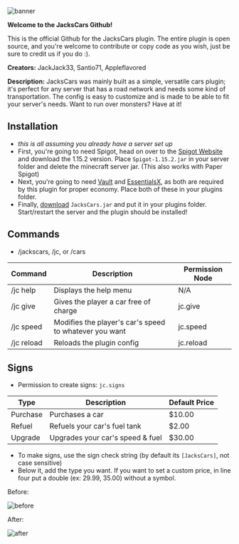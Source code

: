 ![banner](https://user-images.githubusercontent.com/30203676/79029382-c96ea980-7b59-11ea-9e22-81386118ea5a.png)

**Welcome to the JacksCars Github!**

This is the official Github for the JacksCars plugin. The entire plugin is open source, and you're welcome to contribute or copy code as you wish, just be sure to credit us if you do :).

**Creators:** JackJack33, Santio71, Appleflavored

**Description:** JacksCars was mainly built as a simple, versatile cars plugin; it's perfect for any server that has a road network and needs some kind of transportation. The config is easy to customize and is made to be able to fit your server's needs. Want to run over monsters? Have at it!

## Installation
* *this is all assuming you already have a server set up*
* First, you're going to need Spigot, head on over to the [Spigot Website](https://getbukkit.org/download/spigot) and download the 1.15.2 version. Place `Spigot-1.15.2.jar` in your server folder and delete the minecraft server jar. (This also works with Paper Spigot)
* Next, you're going to need [Vault](https://www.spigotmc.org/resources/vault.34315/) and [EssentialsX](https://www.spigotmc.org/resources/essentialsx.9089/), as both are required by this plugin for proper economy. Place both of these in your plugins folder.
* Finally, [download](https://github.com/JackJack33/JacksCars/releases) `JacksCars.jar` and put it in your plugins folder. Start/restart the server and the plugin should be installed!

## Commands
* /jackscars, /jc, or /cars

| Command         | Description     | Permission Node |
|-----------------|-----------------|-----------------|
| /jc help | Displays the help menu | N/A |
| /jc give | Gives the player a car free of charge | jc.give |
| /jc speed | Modifies the player's car's speed to whatever you want | jc.speed |
| /jc reload | Reloads the plugin config | jc.reload |

## Signs
* Permission to create signs: `jc.signs`

| Type          | Description   | Default Price |
|---------------|---------------|---------------|
| Purchase | Purchases a car | $10.00 |
| Refuel | Refuels your car's fuel tank | $2.00 |
| Upgrade | Upgrades your car's speed & fuel | $30.00 |

* To make signs, use the sign check string (by default its `[JacksCars]`, not case sensitive)
* Below it, add the type you want. If you want to set a custom price, in line four put a double (ex: 29.99, 35.00) without a symbol.

Before:

![before](https://i.imgur.com/N0TcY39.png)

After:

![after](https://i.imgur.com/imAl21p.png)
